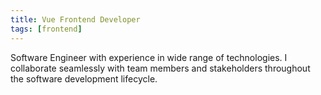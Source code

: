 ```yaml
---
title: Vue Frontend Developer
tags: [frontend]
---
```


Software Engineer with experience in wide range of technologies. I collaborate seamlessly with team members and stakeholders throughout the software development lifecycle.